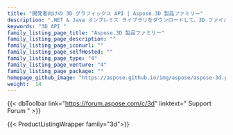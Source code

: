 ```yaml
---
title: "開発者向けの 3D グラフィックス API | Aspose.3D 製品ファミリー"
description: ".NET & Java オンプレミス ライブラリをダウンロードして、3D ファイルを作成、編集、変換します。 3D モデリング ソフトウェアは必要ありません。ジオメトリ、シーン階層、メッシュの共有または分割、オブジェクトのアニメート、ターゲット カメラの追加などを操作します。"
keywords: "3D API "
family_listing_page_title: "Aspose.3D 製品ファミリー"
family_listing_page_description: ""
family_listing_page_iconurl: ""
family_listing_page_selfHosted: ""
family_listing_page_type: "4"
family_listing_page_venture: "4"
family_listing_page_package: ""
homepage_github_image: "https://aspose.github.io/img/aspose/aspose-3d.png"
weight:  14
---
```


{{< dbToolbar link="https://forum.aspose.com/c/3d" linktext=" Support Forum " >}}

{{< ProductListingWrapper family="3d">}}

